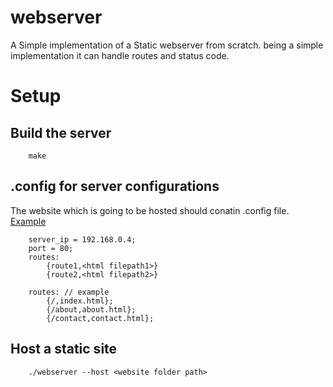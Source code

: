 # webserver

A Simple implementation of a Static webserver from scratch. being a simple implementation it can handle routes and status code. 

# Setup

## Build the server
```
    make
```

## .config for server configurations
The website which is going to be hosted should conatin .config file. [Example](https://github.com/AtmegaBuzz/webserver/tree/master/website) 

```
    server_ip = 192.168.0.4;
    port = 80;
    routes:
        {route1,<html filepath1>}
        {route2,<html filepath2>}
     
    routes: // example 
        {/,index.html};
        {/about,about.html};
        {/contact,contact.html};
```

## Host a static site
```
    ./webserver --host <website folder path>
```
